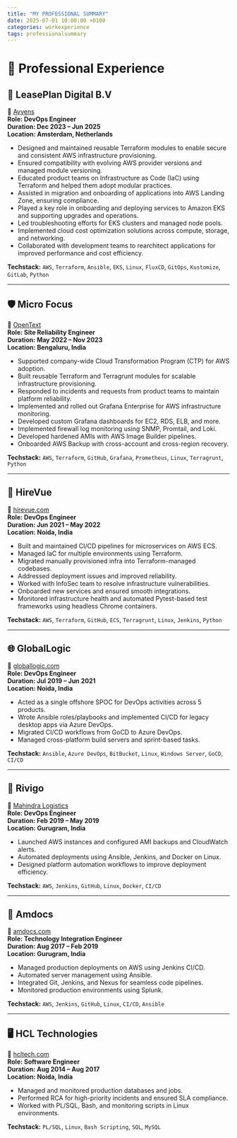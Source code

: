 ```yaml
---
title: "MY PROFESSIONAL SUMMARY"
date: 2025-07-01 10:00:00 +0100
categories: workexperience
tags: professionalsummary
---
```


# 💼 Professional Experience

## 🚗 LeasePlan Digital B.V  
🔗 [Ayvens](https://www.ayvens.com/nl-nl/)  
**Role: DevOps Engineer**  
**Duration: Dec 2023 – Jun 2025**  
**Location: Amsterdam, Netherlands**

- Designed and maintained reusable Terraform modules to enable secure and consistent AWS infrastructure provisioning.
- Ensured compatibility with evolving AWS provider versions and managed module versioning.
- Educated product teams on Infrastructure as Code (IaC) using Terraform and helped them adopt modular practices.
- Assisted in migration and onboarding of applications into AWS Landing Zone, ensuring compliance.
- Played a key role in onboarding and deploying services to Amazon EKS and supporting upgrades and operations.
- Led troubleshooting efforts for EKS clusters and managed node pools.
- Implemented cloud cost optimization solutions across compute, storage, and networking.
- Collaborated with development teams to rearchitect applications for improved performance and cost efficiency.

**Techstack:** `AWS`, `Terraform`, `Ansible`, `EKS`, `Linux`, `FluxCD`, `GitOps`, `Kustomize`, `GitLab`, `Python`

---

## 🛡️ Micro Focus  
🔗 [OpenText](https://www.opentext.com/en-gb/about/brands/microfocus)  
**Role: Site Reliability Engineer**  
**Duration: May 2022 – Nov 2023**  
**Location: Bengaluru, India**

- Supported company-wide Cloud Transformation Program (CTP) for AWS adoption.
- Built reusable Terraform and Terragrunt modules for scalable infrastructure provisioning.
- Responded to incidents and requests from product teams to maintain platform reliability.
- Implemented and rolled out Grafana Enterprise for AWS infrastructure monitoring.
- Developed custom Grafana dashboards for EC2, RDS, ELB, and more.
- Implemented firewall log monitoring using SNMP, Promtail, and Loki.
- Developed hardened AMIs with AWS Image Builder pipelines.
- Onboarded AWS Backup with cross-account and cross-region recovery.

**Techstack:** `AWS`, `Terraform`, `GitHub`, `Grafana`, `Prometheus`, `Linux`, `Terragrunt`, `Python`

---

## 🎥 HireVue  
🔗 [hirevue.com](https://www.hirevue.com/)  
**Role: DevOps Engineer**  
**Duration: Jun 2021 – May 2022**  
**Location: Noida, India**

- Built and maintained CI/CD pipelines for microservices on AWS ECS.
- Managed IaC for multiple environments using Terraform.
- Migrated manually provisioned infra into Terraform-managed codebases.
- Addressed deployment issues and improved reliability.
- Worked with InfoSec team to resolve infrastructure vulnerabilities.
- Onboarded new services and ensured smooth integrations.
- Monitored infrastructure health and automated Pytest-based test frameworks using headless Chrome containers.

**Techstack:** `AWS`, `Terraform`, `GitHub`, `ECS`, `Terragrunt`, `Linux`, `Jenkins`, `Python`

---

## 🌐 GlobalLogic  
🔗 [globallogic.com](https://www.globallogic.com/)  
**Role: DevOps Engineer**  
**Duration: Jul 2019 – Jun 2021**  
**Location: Noida, India**

- Acted as a single offshore SPOC for DevOps activities across 5 products.
- Wrote Ansible roles/playbooks and implemented CI/CD for legacy desktop apps via Azure DevOps.
- Migrated CI/CD workflows from GoCD to Azure DevOps.
- Managed cross-platform build servers and sprint-based tasks.

**Techstack:** `Ansible`, `Azure DevOps`, `BitBucket`, `Linux`, `Windows Server`, `GoCD`, `CI/CD`

---

## 🚚 Rivigo  
🔗 [Mahindra Logistics](https://mahindralogistics.com/b2b-express/)  
**Role: DevOps Engineer**  
**Duration: Feb 2019 – May 2019**  
**Location: Gurugram, India**

- Launched AWS instances and configured AMI backups and CloudWatch alerts.
- Automated deployments using Ansible, Jenkins, and Docker on Linux.
- Designed platform automation workflows to improve deployment efficiency.

**Techstack:** `AWS`, `Jenkins`, `GitHub`, `Linux`, `Docker`, `CI/CD`

---

## 📡 Amdocs  
🔗 [amdocs.com](https://www.amdocs.com/)  
**Role: Technology Integration Engineer**  
**Duration: Aug 2017 – Feb 2019**  
**Location: Gurugram, India**

- Managed production deployments on AWS using Jenkins CI/CD.
- Automated server management using Ansible.
- Integrated Git, Jenkins, and Nexus for seamless code pipelines.
- Monitored production environments using Splunk.

**Techstack:** `AWS`, `Jenkins`, `GitHub`, `Linux`, `CI/CD`, `Ansible`

---

## 🖥️ HCL Technologies  
🔗 [hcltech.com](https://www.hcltech.com)  
**Role: Software Engineer**  
**Duration: Aug 2014 – Aug 2017**  
**Location: Noida, India**

- Managed and monitored production databases and jobs.
- Performed RCA for high-priority incidents and ensured SLA compliance.
- Worked with PL/SQL, Bash, and monitoring scripts in Linux environments.

**Techstack:** `PL/SQL`, `Linux`, `Bash Scripting`, `SQL`, `MySQL`